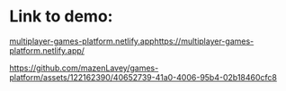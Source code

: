 # Link to demo:
[multiplayer-games-platform.netlify.app](https://multiplayer-games-platform.netlify.app/)https://multiplayer-games-platform.netlify.app/


https://github.com/mazenLavey/games-platform/assets/122162390/40652739-41a0-4006-95b4-02b18460cfc8

